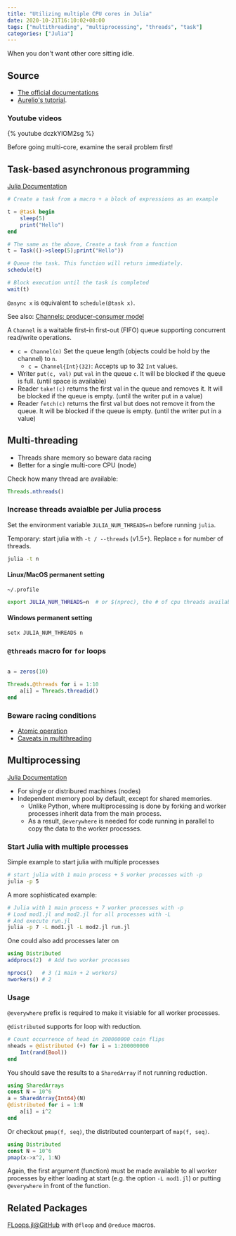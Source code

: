 ```yaml
---
title: "Utilizing multiple CPU cores in Julia"
date: 2020-10-21T16:10:02+08:00
tags: ["multithreading", "multiprocessing", "threads", "task"]
categories: ["Julia"]
---
```


When you don't want other core sitting idle.

<!--more-->

## Source

- [The official documentations](https://docs.julialang.org/en/v1/manual/parallel-computing/index.html#Multi-Core-or-Distributed-Processing-1)
- [Aurelio's tutorial](https://techytok.com/multiprocessing-in-julia-module/).

### Youtube videos

{% youtube dczkYlOM2sg %}

Before going multi-core, examine the serail problem first!

## Task-based asynchronous programming

[Julia Documentation](https://docs.julialang.org/en/v1/manual/asynchronous-programming/#man-asynchronous)

```julia
# Create a task from a macro + a block of expressions as an example

t = @task begin
    sleep(5)
    print("Hello")
end

# The same as the above, Create a task from a function
t = Task(()->sleep(5);print("Hello"))

# Queue the task. This function will return immediately.
schedule(t)

# Block execution until the task is completed
wait(t)
```

`@async x` is equivalent to `schedule(@task x)`.

See also: [Channels: producer-consumer model](https://docs.julialang.org/en/v1/manual/asynchronous-programming/#Communicating-with-Channels)

A `Channel` is a waitable first-in first-out (FIFO) queue supporting concurrent read/write operations.

- `c = Channel(n)` Set the queue length (objects could be hold by the channel) to `n`.
  - `c = Channel{Int}(32)`: Accepts up to 32 `Int` values.
- Writer `put(c, val)` put `val` in the queue `c`. It will be blocked if the queue is full. (until space is available)
- Reader `take!(c)` returns the first val in the queue and removes it.  It will be blocked if the queue is empty. (until the writer put in a value)
- Reader `fetch(c)` returns the first val but does not remove it from the queue. It will be blocked if the queue is empty. (until the writer put in a value)

## Multi-threading

- Threads share memory so beware data racing
- Better for a single multi-core CPU (node)

Check how many thread are available:

```julia
Threads.nthreads()
```

### Increase threads avaialble per Julia process

Set the environment variable `JULIA_NUM_THREADS=n` before running `julia`.

Temporary: start julia with `-t / --threads` (v1.5+). Replace `n` for number of threads.

```bash
julia -t n
```

#### Linux/MacOS permanent setting

`~/.profile`

```bash
export JULIA_NUM_THREADS=n  # or $(nproc), the # of cpu threads available
```

#### Windows permanent setting

```powershell
setx JULIA_NUM_THREADS n
```

### `@threads` macro for `for` loops

```julia

a = zeros(10)

Threads.@threads for i = 1:10
    a[i] = Threads.threadid()
end
```

### Beware racing conditions
- [Atomic operation](https://docs.julialang.org/en/v1/manual/multi-threading/#Atomic-Operations)
- [Caveats in multithreading](https://docs.julialang.org/en/v1/manual/multi-threading/#Caveats)


## Multiprocessing

[Julia Documentation](https://docs.julialang.org/en/v1/manual/distributed-computing/#Multi-processing-and-Distributed-Computing)

- For single or distribured machines (nodes)
- Independent memory pool by default, except for shared memories.
  - Unlike Python, where multiprocessing is done by forking and worker processes inherit data from the main process.
  - As a result, `@everywhere` is needed for code running in parallel to copy the data to the worker processes.

### Start Julia with multiple processes

Simple example to start julia with multiple processes

```bash
# start julia with 1 main process + 5 worker processes with -p
julia -p 5
```

A more sophisticated example:
```bash
# Julia with 1 main process + 7 worker processes with -p
# Load mod1.jl and mod2.jl for all processes with -L
# And execute run.jl
julia -p 7 -L mod1.jl -L mod2.jl run.jl
```

One could also add processes later on

```julia
using Distributed
addprocs(2)  # Add two worker processes

nprocs()   # 3 (1 main + 2 workers)
nworkers() # 2
```

### Usage

`@everywhere` prefix is required to make it visiable for all worker processes.

`@distributed` supports for loop with reduction.

```julia
# Count occurrence of head in 200000000 coin flips
nheads = @distributed (+) for i = 1:200000000
    Int(rand(Bool))
end
```

You should save the results to a `SharedArray` if not running reduction.

```julia
using SharedArrays
const N = 10^6
a = SharedArray{Int64}(N)
@distributed for i = 1:N
    a[i] = i^2
end
```

Or checkout `pmap(f, seq)`, the distributed counterpart of `map(f, seq)`.

```julia
using Distributed
const N = 10^6
pmap(x->x^2, 1:N)
```

Again, the first argument (function) must be made available to all worker processes by either loading at start (e.g. the option `-L mod1.jl`) or putting `@everywhere` in front of the function.

## Related Packages

[FLoops.jl@GitHub](https://github.com/JuliaFolds/FLoops.jl) with `@floop` and `@reduce` macros.
